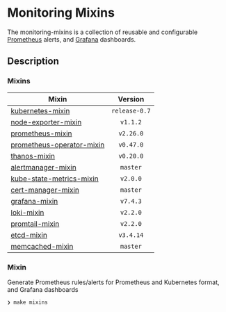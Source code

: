 # Monitoring Mixins

The monitoring-mixins is a collection of reusable and configurable
[Prometheus](https://prometheus.io/) alerts, and [Grafana](https://grafana.com)
dashboards.

## Description

### Mixins

| Mixin | Version |
|-------|:-------:|
| [kubernetes-mixin](https://monitoring.mixins.dev/kubernetes) | `release-0.7` |
| [node-exporter-mixin](https://monitoring.mixins.dev/node-exporter) | `v1.1.2` |
| [prometheus-mixin](https://monitoring.mixins.dev/prometheus) | `v2.26.0` |
| [prometheus-operator-mixin](https://monitoring.mixins.dev/prometheus-operator) | `v0.47.0` |
| [thanos-mixin](https://monitoring.mixins.dev/thanos) | `v0.20.0` |
| [alertmanager-mixin](https://monitoring.mixins.dev/alertmanager) | `master` |
| [kube-state-metrics-mixin](https://monitoring.mixins.dev/kube-state-metrics) | `v2.0.0` |
| [cert-manager-mixin](https://monitoring.mixins.dev/cert-manager) | `master` |
| [grafana-mixin](https://github.com/grafana/grafana/tree/master/grafana-mixin) | `v7.4.3` |
| [loki-mixin](https://github.com/grafana/loki/tree/master/production/loki-mixin) | `v2.2.0`  |
| [promtail-mixin](https://monitoring.mixins.dev/promtail) | `v2.2.0` |
| [etcd-mixin](https://github.com/etcd-io/etcd/tree/master/Documentation/etcd-mixin) | `v3.4.14` |
| [memcached-mixin](https://monitoring.mixins.dev/memcached) | `master` |

### Mixin

Generate Prometheus rules/alerts for Prometheus and Kubernetes format, and Grafana dashboards

```shell
❯ make mixins
```
